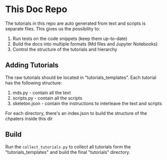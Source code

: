 # This Doc Repo
The tutorials in this repo are auto generated from text and scripts is separate files.
This gives us the possibility to:
1. Run tests on the code snippets (keep them up-to-date)
2. Build the docs into multiple formats (Md files and Jupyter Notebooks)
3. Control the structure of the tutorials and hierarchy

## Adding Tutorials
The raw tutorials should be located in "tutorials_templates".
Each tutorial has the following structure:
1. mds.py - contain all the text
2. scripts.py - contain all the scripts
3. skeleton.json - contain the instructions to interleave the text and scripts

For each directory, there's an index.json to build the structure of the chpaters inside this dir

## Build
Run the `collect_tutorials.py` to collect all tutorials form the "tutorials_templates" and build the final "tutorials" directory.
